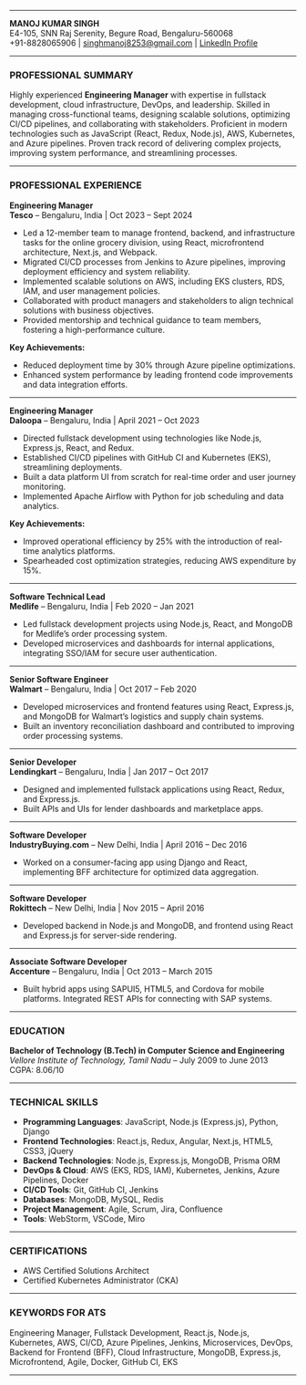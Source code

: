 

---

**MANOJ KUMAR SINGH**  
E4-105, SNN Raj Serenity, Begure Road, Bengaluru-560068  
+91-8828065906 | singhmanoj8253@gmail.com | [LinkedIn Profile](https://www.linkedin.com/in/manojsinghraghu/)  

---

### **PROFESSIONAL SUMMARY**  
Highly experienced **Engineering Manager** with expertise in fullstack development, cloud infrastructure, DevOps, and leadership. Skilled in managing cross-functional teams, designing scalable solutions, optimizing CI/CD pipelines, and collaborating with stakeholders. Proficient in modern technologies such as JavaScript (React, Redux, Node.js), AWS, Kubernetes, and Azure pipelines. Proven track record of delivering complex projects, improving system performance, and streamlining processes.

---

### **PROFESSIONAL EXPERIENCE**

**Engineering Manager**  
**Tesco** – Bengaluru, India | Oct 2023 – Sept 2024  
- Led a 12-member team to manage frontend, backend, and infrastructure tasks for the online grocery division, using React, microfrontend architecture, Next.js, and Webpack.  
- Migrated CI/CD processes from Jenkins to Azure pipelines, improving deployment efficiency and system reliability.  
- Implemented scalable solutions on AWS, including EKS clusters, RDS, IAM, and user management policies.  
- Collaborated with product managers and stakeholders to align technical solutions with business objectives.  
- Provided mentorship and technical guidance to team members, fostering a high-performance culture.

**Key Achievements:**  
- Reduced deployment time by 30% through Azure pipeline optimizations.  
- Enhanced system performance by leading frontend code improvements and data integration efforts.

---

**Engineering Manager**  
**Daloopa** – Bengaluru, India | April 2021 – Oct 2023  
- Directed fullstack development using technologies like Node.js, Express.js, React, and Redux.  
- Established CI/CD pipelines with GitHub CI and Kubernetes (EKS), streamlining deployments.  
- Built a data platform UI from scratch for real-time order and user journey monitoring.  
- Implemented Apache Airflow with Python for job scheduling and data analytics.

**Key Achievements:**  
- Improved operational efficiency by 25% with the introduction of real-time analytics platforms.  
- Spearheaded cost optimization strategies, reducing AWS expenditure by 15%.

---

**Software Technical Lead**  
**Medlife** – Bengaluru, India | Feb 2020 – Jan 2021  
- Led fullstack development projects using Node.js, React, and MongoDB for Medlife’s order processing system.  
- Developed microservices and dashboards for internal applications, integrating SSO/IAM for secure user authentication.

---

**Senior Software Engineer**  
**Walmart** – Bengaluru, India | Oct 2017 – Feb 2020  
- Developed microservices and frontend features using React, Express.js, and MongoDB for Walmart’s logistics and supply chain systems.  
- Built an inventory reconciliation dashboard and contributed to improving order processing systems.

---

**Senior Developer**  
**Lendingkart** – Bengaluru, India | Jan 2017 – Oct 2017  
- Designed and implemented fullstack applications using React, Redux, and Express.js.  
- Built APIs and UIs for lender dashboards and marketplace apps.

---

**Software Developer**  
**IndustryBuying.com** – New Delhi, India | April 2016 – Dec 2016  
- Worked on a consumer-facing app using Django and React, implementing BFF architecture for optimized data aggregation.

---

**Software Developer**  
**Rokittech** – New Delhi, India | Nov 2015 – April 2016  
- Developed backend in Node.js and MongoDB, and frontend using React and Express.js for server-side rendering.

---

**Associate Software Developer**  
**Accenture** – Bengaluru, India | Oct 2013 – March 2015  
- Built hybrid apps using SAPUI5, HTML5, and Cordova for mobile platforms. Integrated REST APIs for connecting with SAP systems.

---

### **EDUCATION**

**Bachelor of Technology (B.Tech) in Computer Science and Engineering**  
*Vellore Institute of Technology, Tamil Nadu* – July 2009 to June 2013  
CGPA: 8.06/10  

---

### **TECHNICAL SKILLS**  
- **Programming Languages**: JavaScript, Node.js (Express.js), Python, Django  
- **Frontend Technologies**: React.js, Redux, Angular, Next.js, HTML5, CSS3, jQuery  
- **Backend Technologies**: Node.js, Express.js, MongoDB, Prisma ORM  
- **DevOps & Cloud**: AWS (EKS, RDS, IAM), Kubernetes, Jenkins, Azure Pipelines, Docker  
- **CI/CD Tools**: Git, GitHub CI, Jenkins  
- **Databases**: MongoDB, MySQL, Redis  
- **Project Management**: Agile, Scrum, Jira, Confluence  
- **Tools**: WebStorm, VSCode, Miro

---

### **CERTIFICATIONS**  
- AWS Certified Solutions Architect  
- Certified Kubernetes Administrator (CKA)

---

### **KEYWORDS FOR ATS**  
Engineering Manager, Fullstack Development, React.js, Node.js, Kubernetes, AWS, CI/CD, Azure Pipelines, Jenkins, Microservices, DevOps, Backend for Frontend (BFF), Cloud Infrastructure, MongoDB, Express.js, Microfrontend, Agile, Docker, GitHub CI, EKS

---

